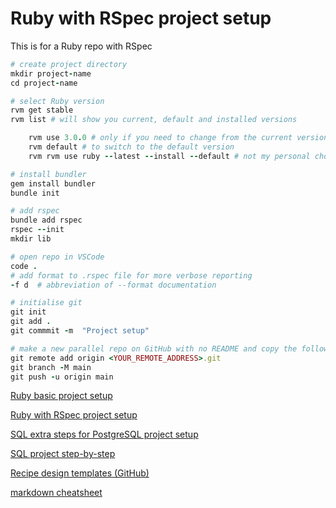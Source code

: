 # Ruby with RSpec project setup

This is for a Ruby repo with RSpec

```ruby
# create project directory
mkdir project-name
cd project-name

# select Ruby version
rvm get stable
rvm list # will show you current, default and installed versions

    rvm use 3.0.0 # only if you need to change from the current version
    rvm default # to switch to the default version
    rvm rvm use ruby --latest --install --default # not my personal choice!

# install bundler
gem install bundler
bundle init

# add rspec
bundle add rspec
rspec --init
mkdir lib

# open repo in VSCode
code .
# add format to .rspec file for more verbose reporting
-f d  # abbreviation of --format documentation

# initialise git
git init
git add .
git commmit -m  "Project setup"

# make a new parallel repo on GitHub with no README and copy the following from there
git remote add origin <YOUR_REMOTE_ADDRESS>.git
git branch -M main
git push -u origin main

```

[Ruby basic project setup](https://github.com/pablisch/project-setup/blob/main/ruby_basic.md)

[Ruby with RSpec project setup](https://github.com/pablisch/project-setup/blob/main/ruby_with_rspec.md)

[SQL extra steps for PostgreSQL project setup](https://github.com/pablisch/project-setup/blob/main/sql_extra_steps_for_postgresql.md)

[SQL project step-by-step](https://github.com/pablisch/project-setup/blob/main/sql_project_step_by_step.md)

[Recipe design templates (GitHub)](https://github.com/pablisch/templates)

[markdown cheatsheet](https://github.com/adam-p/markdown-here/wiki/Markdown-Cheatsheet)
